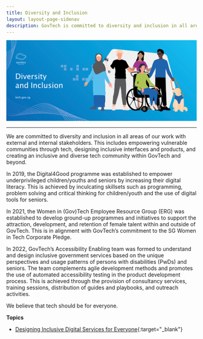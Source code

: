 ```yaml
---
title: Diversity and Inclusion
layout: layout-page-sidenav
description: GovTech is committed to diversity and inclusion in all areas of our work with external and internal stakeholders. Explore our programmes here!
---
```


![Diversity and Inclusion](/assets/img/digital-transformation/Diversity-and-inclusion-header-banner.png)

---

We are committed to diversity and inclusion in all areas of our work with external and internal stakeholders. This includes empowering vulnerable communities through tech, designing inclusive interfaces and products, and creating an inclusive and diverse tech community within GovTech and beyond.

In 2019, the Digital4Good programme was established to empower underprivileged children/youths and seniors by increasing their digital literacy. This is achieved by inculcating skillsets such as programming, problem solving and critical thinking for children/youth and the use of digital tools for seniors. 

In 2021, the Women in (Gov)Tech Employee Resource Group (ERG) was established to develop ground-up programmes and initiatives to support the attraction, development, and retention of female talent within and outside of GovTech. This is in alignment with GovTech’s commitment to the SG Women in Tech Corporate Pledge.

In 2022, GovTech’s Accessibility Enabling team was formed to understand and design inclusive government services based on the unique perspectives and usage patterns of persons with disabilities (PwDs) and seniors. The team complements agile development methods and promotes the use of automated accessibility testing in the product development process. This is achieved through the provision of consultancy services, training sessions, distribution of guides and playbooks, and outreach activities.

We believe that tech should be for everyone.

**Topics**
- [Designing Inclusive Digital Services for Everyone](/our-digital-journey/singapore-digital-government-journey/diversity-and-inclusion/designing-inclusive-digital-services-for-everyone){:target="_blank"}
